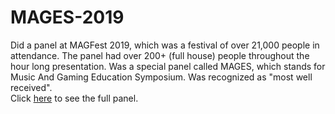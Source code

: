 # MAGES-2019
Did a panel at MAGFest 2019, which was a festival of over 21,000 people in attendance. The panel had over 200+ (full house) people throughout the hour long presentation. Was a special panel called MAGES, which stands for Music And Gaming Education Symposium. Was recognized as "most well received".   
Click [here](https://www.youtube.com/watch?v=Ic6e8_vhkM8) to see the full panel.
